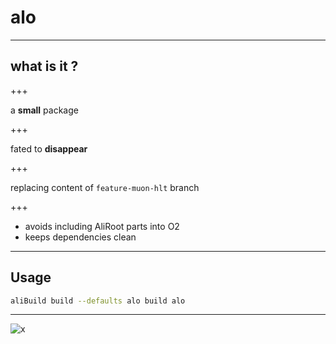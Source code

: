 # alo 

---

## what is it ? 

<i style="font-size: 2em" class="fa fa-long-arrow-down" aria-hidden="true"></i>

+++

a **small** package

+++

fated to **disappear**

+++

replacing content of `feature-muon-hlt` branch

+++

- avoids including AliRoot parts into O2
- keeps dependencies clean

---

## Usage

```bash
aliBuild build --defaults alo build alo
```

---

![x](http://res.cloudinary.com/apeinesec/image/upload/v1493978043/digit-inspector_j1edwy.svg)
